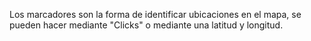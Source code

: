 Los marcadores son la forma de identificar ubicaciones en el mapa, se pueden hacer mediante "Clicks" o mediante una latitud y longitud. 